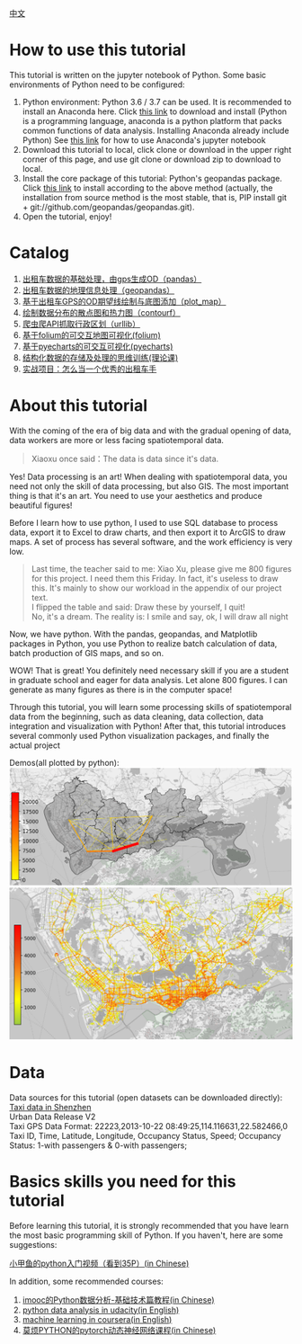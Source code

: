 
[中文](https://github.com/ni1o1/pygeo-tutorial/blob/master/README.md)

# How to use this tutorial
This tutorial is written on the jupyter notebook of Python. Some basic environments of Python need to be configured:
1. Python environment: Python 3.6 / 3.7 can be used. It is recommended to install an Anaconda here. Click [this link](https://www.anaconda.com/distribution/) to download and install (Python is a programming language, anaconda is a python platform that packs common functions of data analysis. Installing Anaconda already include Python)
See [this link](https://blog.csdn.net/m0_37438418/article/details/80620190) for how to use Anaconda's jupyter notebook
2. Download this tutorial to local, click clone or download in the upper right corner of this page, and use git clone or download zip to download to local.
3. Install the core package of this tutorial: Python's geopandas package. Click [this link](https://geopandas.readthedocs.io/en/latest/install.html) to install according to the above method (actually, the installation from source method is the most stable, that is, PIP install git + git://github.com/geopandas/geopandas.git).
4. Open the tutorial, enjoy!

# Catalog

1. [出租车数据的基础处理，由gps生成OD（pandas）](1-taxigps_to_od(pandas).ipynb)  
2. [出租车数据的地理信息处理（geopandas）](2-taxigps_data_geo_processing(geopandas).ipynb)  
3. [基于出租车GPS的OD期望线绘制与底图添加（plot_map）](3-taxigps_data_OD_plot.ipynb)  
4. [绘制数据分布的散点图和热力图（contourf）](4-scatterplot-contourfplot.ipynb)  
5. [爬虫爬API抓取行政区划（urllib）](5-api_get_xzqh.ipynb)  
6. [基于folium的可交互地图可视化(folium)](6-folium.ipynb)  
7. [基于pyecharts的可交互可视化(pyecharts)](pyecharts_tutorial.ipynb)  
8. [结构化数据的存储及处理的思维训练(理论课)](7-structure.ipynb)  
9. [实战项目：怎么当一个优秀的出租车手](8-project.ipynb)  

# About this tutorial
With the coming of the era of big data and with the gradual opening of data, data workers are more or less facing spatiotemporal data.
>Xiaoxu once said：The data is data since it's data.  

Yes! Data processing is an art! When dealing with spatiotemporal data, you need not only the skill of data processing, but also GIS. The most important thing is that it's an art. You need to use your aesthetics and produce beautiful figures!
  
Before I learn how to use python, I used to use SQL database to process data, export it to Excel to draw charts, and then export it to ArcGIS to draw maps. A set of process has several software, and the work efficiency is very low.

>Last time, the teacher said to me: Xiao Xu, please give me 800 figures for this project. I need them this Friday. In fact, it's useless to draw this. It's mainly to show our workload in the appendix of our project text.  
I flipped the table and said: Draw these by yourself, I quit!  
No, it's a dream. The reality is: I smile and say, ok, I will draw all night  


Now, we have python. With the pandas, geopandas, and Matplotlib packages in Python, you use Python to realize batch calculation of data, batch production of GIS maps, and so on. 
  
WOW! That is great! You definitely need necessary skill if you are a student in graduate school and eager for data analysis. Let alone 800 figures. I can generate as many figures as there is in the computer space!

Through this tutorial, you will learn some processing skills of spatiotemporal data from the beginning, such as data cleaning, data collection, data integration and visualization with Python! After that, this tutorial introduces several commonly used Python visualization packages, and finally the actual project
  
Demos(all plotted by python):  
<img src="resource/map-example.png" style="width:600px">
<img src="resource/heatmap-example.png" style="width:600px">

# Data
Data sources for this tutorial (open datasets can be downloaded directly): 
[Taxi data in Shenzhen](https://www.cs.rutgers.edu/~dz220/data.html)  
Urban Data Release V2  
Taxi GPS Data Format: 22223,2013-10-22 08:49:25,114.116631,22.582466,0  
Taxi ID, Time, Latitude, Longitude, Occupancy Status, Speed; Occupancy Status: 1-with passengers & 0-with passengers;  
    
# Basics skills you need for this tutorial
Before learning this tutorial, it is strongly recommended that you have learn the most basic programming skill of Python. If you haven't, here are some suggestions:

[小甲鱼的python入门视频（看到35P）(in Chinese)](https://www.bilibili.com/video/av27789609?from=search&seid=5111701058031824734)  

In addition, some recommended courses:

1. [imooc的Python数据分析-基础技术篇教程(in Chinese)](https://www.imooc.com/learn/843)
2. [python data analysis in udacity(in English)](https://classroom.udacity.com/courses/ud170/)
3. [machine learning in coursera(in English)](https://www.coursera.org/learn/machine-learning)
4. [莫烦PYTHON的pytorch动态神经网络课程(in Chinese)](https://morvanzhou.github.io/tutorials/machine-learning/torch/)
